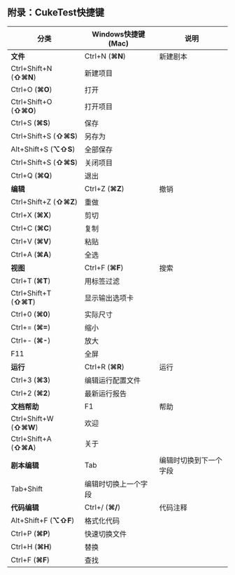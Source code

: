 ## 附录：CukeTest快捷键

分类 | Windows快捷键 (Mac) | 说明
---|---|---
**文件**|Ctrl+N (**⌘N**)| 新建剧本
|Ctrl+Shift+N (**⇧⌘N**) | 新建项目
|Ctrl+O (**⌘O**)|打开
|Ctrl+Shift+O (**⇧⌘O**)|打开项目
|Ctrl+S (**⌘S**)|保存
|Ctrl+Shift+S (**⇧⌘S**)|另存为
|Alt+Shift+S (**⌥⇧S**)|全部保存
|Ctrl+Shift+S (**⇧⌘S**)|关闭项目
|Ctrl+Q (**⌘Q**) |退出
**编辑**|Ctrl+Z (**⌘Z**)|撤销
|Ctrl+Shift+Z (**⇧⌘Z**)|重做
|Ctrl+X (**⌘X**)|剪切
|Ctrl+C (**⌘C**)|复制
|Ctrl+V (**⌘V**)|粘贴
|Ctrl+A (**⌘A**)|全选
**视图**|Ctrl+F (**⌘F**)|搜索
|Ctrl+T (**⌘T**)|用标签过滤
|Ctrl+Shift+T (**⇧⌘T**)|显示输出选项卡
|Ctrl+0 (**⌘0**)|实际尺寸
|Ctrl+= (**⌘=**)|缩小
|Ctrl+- (**⌘-**)|放大
|F11|全屏
**运行**|Ctrl+R (**⌘R**)|运行
|Ctrl+3 (**⌘3**)|编辑运行配置文件
|Ctrl+2 (**⌘2**)|最新运行报告
**文档帮助**|F1|帮助
|Ctrl+Shift+W (**⇧⌘W**)|欢迎
|Ctrl+Shift+A (**⇧⌘A**)|关于
**剧本编辑**|Tab|编辑时切换到下一个字段
|Tab+Shift|编辑时切换上一个字段
**代码编辑**|Ctrl+/ (**⌘/**)|代码注释
|Alt+Shift+F (**⌥⇧F**)|格式化代码
|Ctrl+P (**⌘P**)|快速切换文件
|Ctrl+H (**⌘H**)|替换
|Ctrl+F (**⌘F**)|查找

